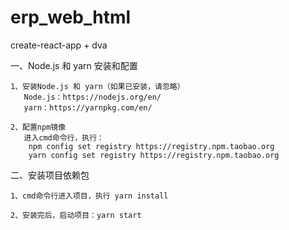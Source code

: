 # erp_web_html
create-react-app + dva


一、Node.js 和 yarn 安装和配置

	1、安装Node.js 和 yarn（如果已安装，请忽略）
	   Node.js：https://nodejs.org/en/
	   yarn：https://yarnpkg.com/en/

	2、配置npm镜像
	   进入cmd命令行，执行：
		npm config set registry https://registry.npm.taobao.org
		yarn config set registry https://registry.npm.taobao.org
   

二、安装项目依赖包

	1、cmd命令行进入项目，执行 yarn install

	2、安装完后，启动项目：yarn start



